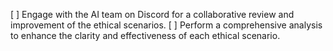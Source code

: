 [ ] Engage with the AI team on Discord for a collaborative review and improvement of the ethical scenarios.
[ ] Perform a comprehensive analysis to enhance the clarity and effectiveness of each ethical scenario.